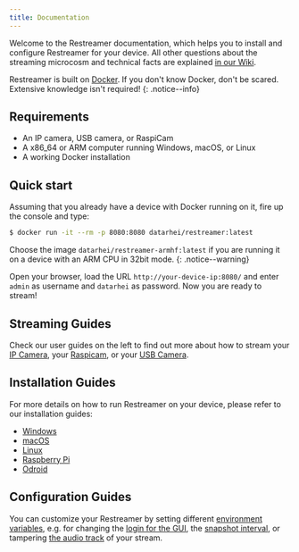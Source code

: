 ```yaml
---
title: Documentation
---
```


Welcome to the Restreamer documentation, which helps you to install and configure Restreamer for your device.
All other questions about the streaming microcosm and technical facts are explained [in our Wiki](../wiki). 

Restreamer is built on [Docker](../wiki/docker.html). If you don't know Docker, don't be scared. Extensive knowledge isn't required!
{: .notice--info}

## Requirements

* An IP camera, USB camera, or RaspiCam
* A x86_64 or ARM computer running Windows, macOS, or Linux
* A working Docker installation

## Quick start

Assuming that you already have a device with Docker running on it, fire up the console and type:

```sh
$ docker run -it --rm -p 8080:8080 datarhei/restreamer:latest
```

Choose the image `datarhei/restreamer-armhf:latest` if you are running it on a device with an ARM CPU in 32bit mode.
{: .notice--warning}

Open your browser, load the URL `http://your-device-ip:8080/` and enter `admin` as username and `datarhei` as password. Now you
are ready to stream!

## Streaming Guides

Check our user guides on the left to find out more about how to stream your [IP Camera](guides-ipcam-rtsp.html),
your [Raspicam](guides-raspicam.html), or your [USB Camera](guides-usb-camera.html).

## Installation Guides

For more details on how to run Restreamer on your device, please refer to our installation guides:

- [Windows](installation-osx-windows.html)
- [macOS](installation-osx-windows.html)
- [Linux](installation-linux-64.html)
- [Raspberry Pi](installation-linux-arm.html)
- [Odroid](installation-linux-arm.html)

## Configuration Guides

You can customize your Restreamer by setting different [environment variables](references-environment-vars.html), e.g. for changing the
[login for the GUI](references-environment-vars.html#rs_username), the [snapshot interval](references-environment-vars.html#rs_snapshot_interval),
or tampering [the audio track](references-environment-vars.html#rs_audio) of your stream.
